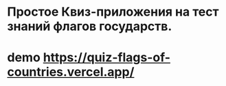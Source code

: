 # Простое Квиз-приложения на тест знаний флагов государств.

# demo https://quiz-flags-of-countries.vercel.app/
